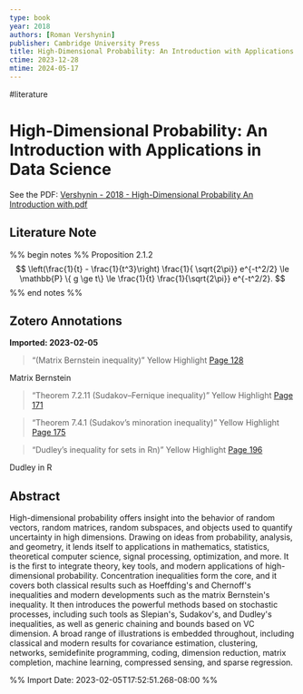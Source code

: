```yaml
---
type: book
year: 2018
authors: [Roman Vershynin]
publisher: Cambridge University Press
title: High-Dimensional Probability: An Introduction with Applications in Data Science
ctime: 2023-12-28
mtime: 2024-05-17
---
```


#literature
# High-Dimensional Probability: An Introduction with Applications in Data Science
See the PDF: [Vershynin - 2018 - High-Dimensional Probability An Introduction with.pdf](zotero://select/library/items/EJFK8JUU)
## Literature Note
%% begin notes %%
Proposition 2.1.2
$$
  \left(\frac{1}{t} - \frac{1}{t^3}\right) \frac{1}{ \sqrt{2\pi}} e^{-t^2/2} \le \mathbb{P} \{ g \ge t\} \le \frac{1}{t} \frac{1}{\sqrt{2\pi}} e^{-t^2/2}.
$$
%% end notes %%
## Zotero Annotations
**Imported: 2023-02-05**

> “(Matrix Bernstein inequality)” Yellow Highlight [Page 128](zotero://open-pdf/library/items/EJFK8JUU?page=128)

Matrix Bernstein

> “Theorem 7.2.11 (Sudakov–Fernique inequality)” Yellow Highlight [Page 171](zotero://open-pdf/library/items/EJFK8JUU?page=171)

> “Theorem 7.4.1 (Sudakov’s minoration inequality)” Yellow Highlight [Page 175](zotero://open-pdf/library/items/EJFK8JUU?page=175)

> “Dudley’s inequality for sets in Rn)” Yellow Highlight [Page 196](zotero://open-pdf/library/items/EJFK8JUU?page=196)

Dudley in R
## Abstract
High-dimensional probability offers insight into the behavior of random vectors, random matrices, random subspaces, and objects used to quantify uncertainty in high dimensions. Drawing on ideas from probability, analysis, and geometry, it lends itself to applications in mathematics, statistics, theoretical computer science, signal processing, optimization, and more. It is the first to integrate theory, key tools, and modern applications of high-dimensional probability. Concentration inequalities form the core, and it covers both classical results such as Hoeffding's and Chernoff's inequalities and modern developments such as the matrix Bernstein's inequality. It then introduces the powerful methods based on stochastic processes, including such tools as Slepian's, Sudakov's, and Dudley's inequalities, as well as generic chaining and bounds based on VC dimension. A broad range of illustrations is embedded throughout, including classical and modern results for covariance estimation, clustering, networks, semidefinite programming, coding, dimension reduction, matrix completion, machine learning, compressed sensing, and sparse regression.

%% Import Date: 2023-02-05T17:52:51.268-08:00 %%
